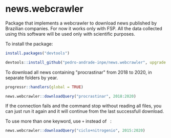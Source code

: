 # news.webcrawler

Package that implements a webcrawler to download news published by Brazilian companies. For now it works only with FSP. All the data collected using this software will be used only with scientific purposes.

To install the package:

```R
install.packages("devtools")

devtools::install_github("pedro-andrade-inpe/news.webcrawler", upgrade = "always")
```

To download all news containing "procrastinar" from 2018 to 2020, in separate folders by year.

```R
progressr::handlers(global = TRUE)

news.webcrawler::downloadQuery("procrastinar", 2018:2020)
```

If the connection fails and the command stop without reading all files, you can just run it again and it will continue from the last successfull download.

To use more than one keyword, use `+` instead of ` `:

```R
news.webcrawler::downloadQuery("ciclo+nitrogenio", 2015:2020)
```
